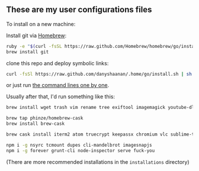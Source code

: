 ## These are my user configurations files

To install on a new machine:

Install git via [Homebrew](http://brew.sh):
```bash
ruby -e "$(curl -fsSL https://raw.github.com/Homebrew/homebrew/go/install)"
brew install git
```
clone this repo and deploy symbolic links:
```bash
curl -fsSl https://raw.github.com/danyshaanan/.home/go/install.sh | sh
```
or just run [the command lines one by one](https://github.com/danyshaanan/.home/blob/go/install.sh).



Usually after that, I'd run something like this:

```bash
brew install wget trash vim rename tree exiftool imagemagick youtube-dl node python watch figlet

brew tap phinze/homebrew-cask
brew install brew-cask

brew cask install iterm2 atom truecrypt keepassx chromium vlc sublime-text utorrent sequel-pro

npm i -g nsyrc tcmount dupes cli-mandelbrot imagesnapjs
npm i -g forever grunt-cli node-inspector serve fuck-you
```
(There are more recommended installations in the `installations` directory)
